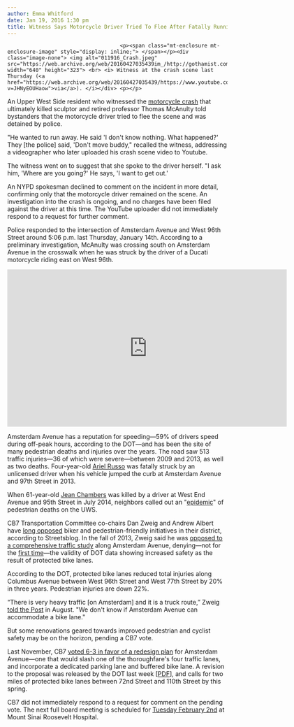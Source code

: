 ```yaml
---
author: Emma Whitford
date: Jan 19, 2016 1:30 pm
title: Witness Says Motorcycle Driver Tried To Flee After Fatally Running Over UWS Sculptor
---
```


	
										<p><span class="mt-enclosure mt-enclosure-image" style="display: inline;"> </span></p><div class="image-none"> <img alt="011916_Crash.jpeg" src="https://web.archive.org/web/20160427035439im_/http://gothamist.com/attachments/nyc_ewhitford/011916_Crash.jpeg" width="640" height="323"> <br> <i> Witness at the crash scene last Thursday (<a href="https://web.archive.org/web/20160427035439/https://www.youtube.com/watch?v=JHNyEOUHaow">via</a>). </i></div> <p></p>

<p>An Upper West Side resident who witnessed the <a href="https://web.archive.org/web/20160427035439/http://gothamist.com/2016/01/18/uws_sculptor_killed_by_motorcycle_c.php">motorcycle crash</a> that ultimately killed sculptor and retired professor Thomas McAnulty told bystanders that the motorcycle driver tried to flee the scene and was detained by police. </p>

<p>&quot;He wanted to run away. He said &apos;I don&apos;t know nothing. What happened?&apos; They [the police] said, &apos;Don&apos;t move buddy,&quot; recalled the witness, addressing a videographer who later uploaded his crash scene video to Youtube. </p>

<p>The witness went on to suggest that she spoke to the driver herself. &quot;I ask him, &apos;Where are you going?&apos; He says, &apos;I want to get out.&apos; </p>

<p>An NYPD spokesman declined to comment on the incident in more detail, confirming only that the motorcycle driver remained on the scene. An investigation into the crash is ongoing, and no charges have been filed against the driver at this time. The YouTube uploader did not immediately respond to a request for further comment. </p>

<p>Police responded to the intersection of Amsterdam Avenue and West 96th Street around 5:06 p.m. last Thursday, January 14th. According to a preliminary investigation, McAnulty was crossing south on Amsterdam Avenue in the crosswalk when he was struck by the driver of a Ducati motorcycle riding east on West 96th. </p>

<p><iframe width="640" height="360" src="https://web.archive.org/web/20160427035439if_/https://www.youtube.com/embed/JHNyEOUHaow?rel=0&amp;showinfo=0" frameborder="0" allowfullscreen></iframe></p>

<p>Amsterdam Avenue has a reputation for speeding&#x2014;59% of drivers speed during off-peak hours, according to the DOT&#x2014;and has been the site of many pedestrian deaths and injuries over the years. The road saw 513 traffic injuries&#x2014;36 of which were severe&#x2014;between 2009 and 2013, as well as two deaths. Four-year-old <a href="https://web.archive.org/web/20160427035439/http://gothamist.com/2015/03/05/ariel_russo_plea_deal.php">Ariel Russo</a> was fatally struck by an unlicensed driver when his vehicle jumped the curb at Amsterdam Avenue and 97th Street in 2013. </p>

<p>When 61-year-old <a href="https://web.archive.org/web/20160427035439/http://gothamist.com/2015/11/19/driver_homicide_nyc.php">Jean Chambers</a> was killed by a driver at West End Avenue and 95th Street in July 2014, neighbors called out an &quot;<a href="https://web.archive.org/web/20160427035439/http://gothamist.com/2014/07/18/pedestrian_deaths_uws.php">epidemic</a>&quot; of pedestrian deaths on the UWS. </p>

<p>CB7 Transportation Committee co-chairs Dan Zweig and Andrew Albert have <a href="https://web.archive.org/web/20160427035439/http://www.streetsblog.org/2015/04/28/uws-residents-ask-helen-rosenthal-why-she-kept-street-safety-foe-on-cb-7/">long opposed</a> biker and pedestrian-friendly initiatives in their district, according to Streetsblog. In the fall of 2013, Zweig said he was <a href="https://web.archive.org/web/20160427035439/http://www.streetsblog.org/2013/11/07/cb-7-waits-on-asking-dot-for-amsterdam-avenue-complete-street-study/">opposed to a comprehensive traffic study</a> along Amsterdam Avenue, denying&#x2014;not for the <a href="https://web.archive.org/web/20160427035439/http://www.streetsblog.org/2013/01/11/an-open-letter-to-cb-7-transportation-chairs-dan-zweig-and-andrew-albert/">first time</a>&#x2014;the validity of DOT data showing increased safety as the result of protected bike lanes. </p>

<p>According to the DOT, protected bike lanes reduced total injuries along Columbus Avenue between West 96th Street and West 77th Street by 20% in three years. Pedestrian injuries are down 22%. </p>

<p>&#x201C;There is very heavy traffic [on Amsterdam] and it is a truck route,&#x201D; Zweig <a href="https://web.archive.org/web/20160427035439/http://nypost.com/2015/08/14/controversial-amsterdam-ave-bike-lane-proposal-survives/">told the Post</a> in August. &quot;We don&apos;t know if Amsterdam Avenue can accommodate a bike lane.&quot; </p>

<p>But some renovations geared towards improved pedestrian and cyclist safety may be on the horizon, pending a CB7 vote. </p>

<p>Last November, CB7 <a href="https://web.archive.org/web/20160427035439/http://gothamist.com/2015/11/12/amsterdam_avenue_bike_lane.php">voted 6-3 in favor of a redesign plan</a> for Amsterdam Avenue&#x2014;one that would slash one of the thoroughfare&apos;s four traffic lanes, and incorporate a dedicated parking lane and buffered bike lane. A revision to the proposal was released by the DOT last week [<a href="https://web.archive.org/web/20160427035439/http://www.nyc.gov/html/dot/downloads/pdf/amsterdam-avenue-cb7-jan2016.pdf">PDF</a>], and calls for two miles of protected bike lanes between 72nd Street and 110th Street by this spring.</p>

<p>CB7 did not immediately respond to a request for comment on the pending vote. The next full board meeting is scheduled for <a href="https://web.archive.org/web/20160427035439/http://www.nyc.gov/html/mancb7/html/calendar/calendar_monthly_oct_copy.shtml">Tuesday February 2nd</a> at Mount Sinai Roosevelt Hospital. </p>					
										
									
				